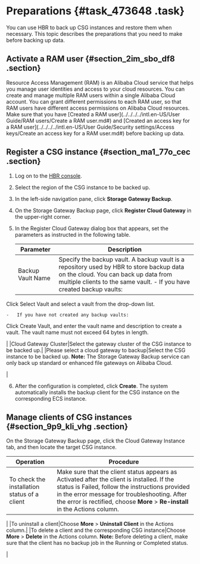 # Preparations {#task_473648 .task}

You can use HBR to back up CSG instances and restore them when necessary. This topic describes the preparations that you need to make before backing up data.

## Activate a RAM user {#section_2im_sbo_df8 .section}

Resource Access Management \(RAM\) is an Alibaba Cloud service that helps you manage user identities and access to your cloud resources. You can create and manage multiple RAM users within a single Alibaba Cloud account. You can grant different permissions to each RAM user, so that RAM users have different access permissions on Alibaba Cloud resources. Make sure that you have [Created a RAM user](../../../../intl.en-US/User Guide/RAM users/Create a RAM user.md#) and [Created an access key for a RAM user](../../../../intl.en-US/User Guide/Security settings/Access keys/Create an access key for a RAM user.md#) before backing up data.

## Register a CSG instance {#section_ma1_77o_cec .section}

1.  Log on to the [HBR console](https://hbr.console.aliyun.com).
2.  Select the region of the CSG instance to be backed up.
3.  In the left-side navigation pane, click **Storage Gateway Backup**.
4.  On the Storage Gateway Backup page, click **Register Cloud Gateway** in the upper-right corner.
5.  In the Register Cloud Gateway dialog box that appears, set the parameters as instructed in the following table.

    |Parameter|Description|
    |---------|-----------|
    |Backup Vault Name|Specify the backup vault. A backup vault is a repository used by HBR to store backup data on the cloud. You can back up data from multiple clients to the same vault.     -   If you have created backup vaults:

Click Select Vault and select a vault from the drop-down list.

    -   If you have not created any backup vaults:

Click Create Vault, and enter the vault name and description to create a vault. The vault name must not exceed 64 bytes in length.

 |
    |Cloud Gateway Cluster|Select the gateway cluster of the CSG instance to be backed up.|
    |Please select a cloud gateway to backup|Select the CSG instance to be backed up. **Note:** The Storage Gateway Backup service can only back up standard or enhanced file gateways on Alibaba Cloud.

 |

6.  After the configuration is completed, click **Create**. The system automatically installs the backup client for the CSG instance on the corresponding ECS instance.

## Manage clients of CSG instances {#section_9p9_kli_vhg .section}

On the Storage Gateway Backup page, click the Cloud Gateway Instance tab, and then locate the target CSG instance.

|Operation|Procedure|
|---------|---------|
|To check the installation status of a client|Make sure that the client status appears as Activated after the client is installed. If the status is Failed, follow the instructions provided in the error message for troubleshooting. After the error is rectified, choose **More** \> **Re-install** in the Actions column.

 |
|To uninstall a client|Choose **More** \> **Uninstall Client** in the Actions column.|
|To delete a client and the corresponding CSG instance|Choose **More** \> **Delete** in the Actions column. **Note:** Before deleting a client, make sure that the client has no backup job in the Running or Completed status.

 |

